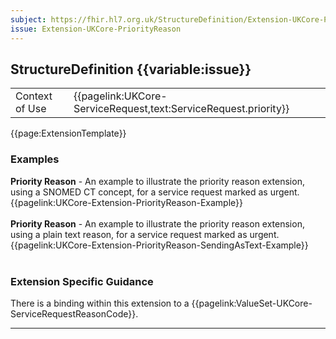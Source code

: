 ```yaml
---
subject: https://fhir.hl7.org.uk/StructureDefinition/Extension-UKCore-PriorityReason
issue: Extension-UKCore-PriorityReason
---
```

## StructureDefinition {{variable:issue}}

<table id="addToTranspose">
<tr><td>Context of Use</td>
<td>{{pagelink:UKCore-ServiceRequest,text:ServiceRequest.priority}}</td>
</tr>
</table>

{{page:ExtensionTemplate}}

<div id="Examples" class="tabcontent">
  <h3>Examples</h3>
  <b>Priority Reason</b> - An example to illustrate the priority reason extension, using a SNOMED CT concept, for a service request marked as urgent.<br>
{{pagelink:UKCore-Extension-PriorityReason-Example}}
<br><br>
  <b>Priority Reason</b> - An example to illustrate the priority reason extension, using a plain text reason, for a service request marked as urgent.<br>
{{pagelink:UKCore-Extension-PriorityReason-SendingAsText-Example}}
<br><br>
</div>

<h3 id="guidance-priorityreason">Extension Specific Guidance</h3>

There is a binding within this extension to a {{pagelink:ValueSet-UKCore-ServiceRequestReasonCode}}.

---
